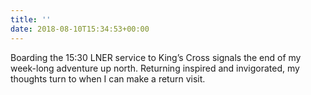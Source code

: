 ```yaml
---
title: ''
date: 2018-08-10T15:34:53+00:00
---
```

Boarding the 15:30 LNER service to King’s Cross signals the end of my week-long adventure up north. Returning inspired and invigorated, my thoughts turn to when I can make a return visit.

